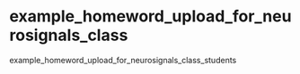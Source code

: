 # example_homeword_upload_for_neurosignals_class
example_homeword_upload_for_neurosignals_class_students
